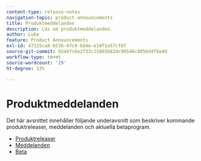 ```yaml
---
content-type: release-notes
navigation-topic: product-announcements
title: Produktmeddelanden
description: Läs om produktmeddelanden.
author: Luke
feature: Product Announcements
exl-id: 47325ca8-653b-47c9-b84e-e10f1a57cf6f
source-git-commit: 92ebfc6e2f33c15865b824c99546c8856d4f8edd
workflow-type: tm+mt
source-wordcount: '29'
ht-degree: 13%

---
```


# Produktmeddelanden

Det här avsnittet innehåller följande underavsnitt som beskriver kommande produktreleaser, meddelanden och aktuella betaprogram.

* [Produktreleaser](../product-announcements/product-releases/product-releases.md)
* [Meddelanden](../product-announcements/announcements/announcements.md)
* [Beta](../product-announcements/betas/betas.md)

